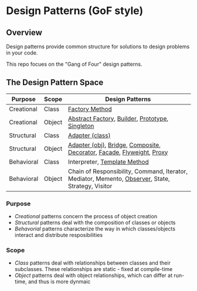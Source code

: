 # Design Patterns (GoF style)

## Overview

Design patterns provide common structure for solutions to design problems in your code.

This repo focues on the "Gang of Four" design patterns.

## The Design Pattern Space

| Purpose | Scope | Design Patterns |
| --- | --- | --- |
| Creational | Class | [Factory Method](https://github.com/PR0Grammar/design-patterns/tree/main/Creational/factory_method) |
| Creational | Object | [Abstract Factory](https://github.com/PR0Grammar/design-patterns/tree/main/Creational/abstract_factory), [Builder](https://github.com/PR0Grammar/design-patterns/tree/main/Creational/builder), [Prototype](https://github.com/PR0Grammar/design-patterns/tree/main/Creational/prototype), [Singleton](https://github.com/PR0Grammar/design-patterns/tree/main/Creational/singleton) |
| Structural | Class | [Adapter (class)](https://github.com/PR0Grammar/design-patterns/tree/main/Structural/adapter) |
| Structural | Object | [Adapter (obj)](https://github.com/PR0Grammar/design-patterns/tree/main/Structural/adapter), [Bridge](https://github.com/PR0Grammar/design-patterns/tree/main/Structural/bridge), [Composite](https://github.com/PR0Grammar/design-patterns/tree/main/Structural/composite), [Decorator](https://github.com/PR0Grammar/design-patterns/tree/main/Structural/decorator), [Facade](https://github.com/PR0Grammar/design-patterns/tree/main/Structural/facade), [Flyweight](https://github.com/PR0Grammar/design-patterns/tree/main/Structural/flyweight), [Proxy](https://github.com/PR0Grammar/design-patterns/blob/main/Structural/proxy/README.md) |
| Behavioral | Class | Interpreter, [Template Method](https://github.com/PR0Grammar/design-patterns/blob/main/Behavioral/template_method/README.md) |
| Behavioral | Object | Chain of Responsibility, Command, Iterator, Mediator, Memento, [Observer](https://github.com/PR0Grammar/design-patterns/blob/main/Behavioral/observer/README.md), State, Strategy, Visitor |

### Purpose
- _Creational_ patterns concern the process of object creation
- _Structural_ patterns deal with the composition of classes or objects
- _Behavorial_ patterns characterize the way in which classes/objects interact and distribute resposibilities

### Scope
- _Class_ patterns deal with relationships between classes and their subclasses. These relationships are static - fixed at compile-time
- _Object_ patterns deal with object relationships, which can differ at run-time, and thus is more dynmaic


